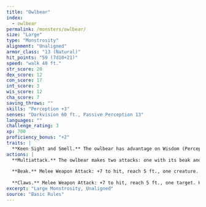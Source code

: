 ```yaml
---
title: "Owlbear"
index:
  - owlbear
permalink: /monsters/owlbear/
size: "Large"
type: "Monstrosity"
alignment: "Unaligned"
armor_class: "13 (Natural)"
hit_points: "59 (7d10+21)"
speed: "walk 40 ft."
str_score: 20
dex_score: 12
con_score: 17
int_score: 3
wis_score: 12
cha_score: 7
saving_throws: ""
skills: "Perception +3"
senses: "Darkvision 60 ft., Passive Perception 13"
languages: ""
challenge_rating: 3
xp: 700
proficiency_bonus: "+2"
traits: |
  **Keen Sight and Smell.** The owlbear has advantage on Wisdom (Perception) checks that rely on sight or smell.
actions: |
  **Multiattack.** The owlbear makes two attacks: one with its beak and one with its claws.
  
  **Beak.** Melee Weapon Attack: +7 to hit, reach 5 ft., one creature. Hit: 10 (1d10 + 5) piercing damage.
  
  **Claws.** Melee Weapon Attack: +7 to hit, reach 5 ft., one target. Hit: 14 (2d8 + 5) slashing damage.
excerpt: "Large Monstrosity, Unaligned"
source: "Basic Rules"
---
```

